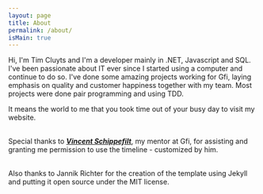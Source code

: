 ```yaml
---
layout: page
title: About
permalink: /about/
isMain: true
---
```


Hi, I'm Tim Cluyts and I'm a developer mainly in .NET, Javascript and SQL. I've been passionate about IT ever since I started using a computer and continue to do so. I've done some amazing projects working for Gfi, laying emphasis on quality and customer happiness together with my team. Most projects were done pair programming and using TDD.

It means the world to me that you took time out of your busy day to visit my website.<br /><br />

Special thanks to <a href="http://www.schippefilt.com"><strong><u><i>Vincent Schippefilt</i></u></strong></a>, my mentor at Gfi, for assisting and granting me permission to use the timeline - customized by him.<br /><br />


Also thanks to Jannik Richter for the creation of the template using Jekyll and putting it open source under the MIT license.